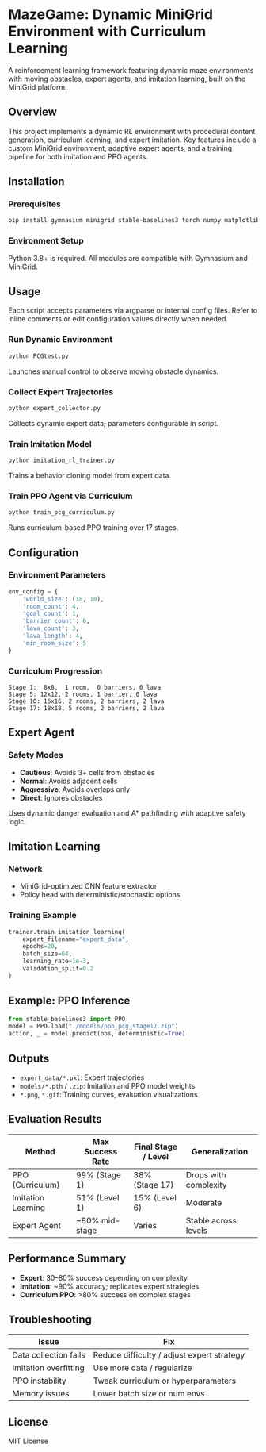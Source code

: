# MazeGame: Dynamic MiniGrid Environment with Curriculum Learning

A reinforcement learning framework featuring dynamic maze environments with moving obstacles, expert agents, and imitation learning, built on the MiniGrid platform.

## Overview

This project implements a dynamic RL environment with procedural content generation, curriculum learning, and expert imitation. Key features include a custom MiniGrid environment, adaptive expert agents, and a training pipeline for both imitation and PPO agents.

## Installation

### Prerequisites
```bash
pip install gymnasium minigrid stable-baselines3 torch numpy matplotlib imageio tqdm
```

### Environment Setup
Python 3.8+ is required. All modules are compatible with Gymnasium and MiniGrid.

## Usage

Each script accepts parameters via argparse or internal config files.
Refer to inline comments or edit configuration values directly when needed.

### Run Dynamic Environment
```bash
python PCGtest.py
```
Launches manual control to observe moving obstacle dynamics.

### Collect Expert Trajectories
```bash
python expert_collector.py
```
Collects dynamic expert data; parameters configurable in script.

### Train Imitation Model
```bash
python imitation_rl_trainer.py
```
Trains a behavior cloning model from expert data.

### Train PPO Agent via Curriculum
```bash
python train_pcg_curriculum.py
```
Runs curriculum-based PPO training over 17 stages.

## Configuration

### Environment Parameters
```python
env_config = {
    'world_size': (18, 18),
    'room_count': 4,
    'goal_count': 1,
    'barrier_count': 6,
    'lava_count': 3,
    'lava_length': 4,
    'min_room_size': 5
}
```

### Curriculum Progression
```
Stage 1:  8x8,  1 room,  0 barriers, 0 lava
Stage 5: 12x12, 2 rooms, 1 barrier, 0 lava
Stage 10: 16x16, 2 rooms, 2 barriers, 2 lava
Stage 17: 18x18, 5 rooms, 2 barriers, 2 lava
```

## Expert Agent

### Safety Modes
- **Cautious**: Avoids 3+ cells from obstacles
- **Normal**: Avoids adjacent cells
- **Aggressive**: Avoids overlaps only
- **Direct**: Ignores obstacles

Uses dynamic danger evaluation and A* pathfinding with adaptive safety logic.

## Imitation Learning

### Network
- MiniGrid-optimized CNN feature extractor
- Policy head with deterministic/stochastic options

### Training Example
```python
trainer.train_imitation_learning(
    expert_filename="expert_data",
    epochs=20,
    batch_size=64,
    learning_rate=1e-3,
    validation_split=0.2
)
```

## Example: PPO Inference
```python
from stable_baselines3 import PPO
model = PPO.load("./models/ppo_pcg_stage17.zip")
action, _ = model.predict(obs, deterministic=True)
```

## Outputs

- `expert_data/*.pkl`: Expert trajectories
- `models/*.pth` / `.zip`: Imitation and PPO model weights
- `*.png`, `*.gif`: Training curves, evaluation visualizations

## Evaluation Results

| Method              | Max Success Rate | Final Stage / Level | Generalization        |
|---------------------|------------------|----------------------|------------------------|
| PPO (Curriculum)    | 99% (Stage 1)     | 38% (Stage 17)       | Drops with complexity |
| Imitation Learning  | 51% (Level 1)     | 15% (Level 6)        | Moderate              |
| Expert Agent        | ~80% mid-stage    | Varies               | Stable across levels  |

## Performance Summary

- **Expert**: 30–80% success depending on complexity
- **Imitation**: ~90% accuracy; replicates expert strategies
- **Curriculum PPO**: >80% success on complex stages

## Troubleshooting

| Issue                     | Fix                                        |
|--------------------------|---------------------------------------------|
| Data collection fails     | Reduce difficulty / adjust expert strategy |
| Imitation overfitting     | Use more data / regularize                 |
| PPO instability           | Tweak curriculum or hyperparameters        |
| Memory issues             | Lower batch size or num envs               |

## License
MIT License
